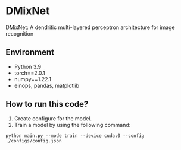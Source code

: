 # DMixNet
DMixNet: A dendritic multi-layered perceptron architecture for image recognition

## Environment
- Python 3.9
- torch==2.0.1
- numpy==1.22.1
- einops, pandas, matplotlib

## How to run this code?
1. Create configure for the model.
2. Train a model by using the following command:
```commandline
python main.py --mode train --device cuda:0 --config ./configs/config.json

